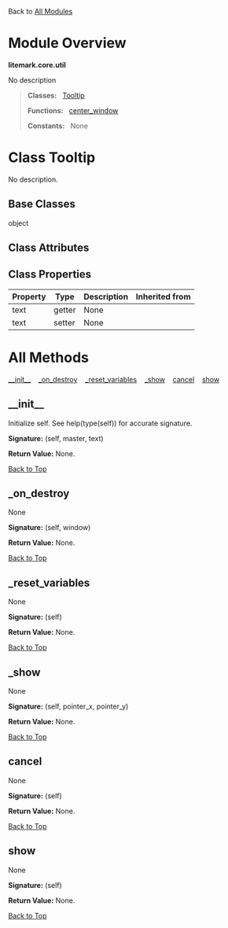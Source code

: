 Back to [All Modules](https://github.com/pyrustic/litemark/blob/master/docs/modules/README.md#readme)

# Module Overview

**litemark.core.util**
 
No description

> **Classes:** &nbsp; [Tooltip](https://github.com/pyrustic/litemark/blob/master/docs/modules/content/litemark.core.util/content/classes/Tooltip.md#class-tooltip)
>
> **Functions:** &nbsp; [center\_window](https://github.com/pyrustic/litemark/blob/master/docs/modules/content/litemark.core.util/content/functions.md#center_window)
>
> **Constants:** &nbsp; None

# Class Tooltip
No description.

## Base Classes
object

## Class Attributes


## Class Properties
|Property|Type|Description|Inherited from|
|---|---|---|---|
|text|getter|None||
|text|setter|None||



# All Methods
[\_\_init\_\_](#__init__) &nbsp;&nbsp; [\_on\_destroy](#_on_destroy) &nbsp;&nbsp; [\_reset\_variables](#_reset_variables) &nbsp;&nbsp; [\_show](#_show) &nbsp;&nbsp; [cancel](#cancel) &nbsp;&nbsp; [show](#show)

## \_\_init\_\_
Initialize self.  See help(type(self)) for accurate signature.



**Signature:** (self, master, text)





**Return Value:** None.

[Back to Top](#module-overview)


## \_on\_destroy
None



**Signature:** (self, window)





**Return Value:** None.

[Back to Top](#module-overview)


## \_reset\_variables
None



**Signature:** (self)





**Return Value:** None.

[Back to Top](#module-overview)


## \_show
None



**Signature:** (self, pointer\_x, pointer\_y)





**Return Value:** None.

[Back to Top](#module-overview)


## cancel
None



**Signature:** (self)





**Return Value:** None.

[Back to Top](#module-overview)


## show
None



**Signature:** (self)





**Return Value:** None.

[Back to Top](#module-overview)



